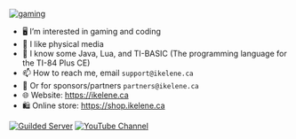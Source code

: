 [![gaming](https://github-readme-stats.vercel.app/api?username=ikelene)](https://ikelene.ca)
- 🖥️ I’m interested in gaming and coding
- 💽 I like physical media
- 🌱 I know some Java, Lua, and TI-BASIC (The programming language for the TI-84 Plus CE)
- 📫 How to reach me, email `support@ikelene.ca`
- 📄 Or for sponsors/partners `partners@ikelene.ca`
- 🌐 Website: https://ikelene.ca
- 🛍️ Online store: https://shop.ikelene.ca

<div align="left">
	<p>
		<a href="https://guilded.gg/ikelene"><img src="https://img.shields.io/badge/chat-Join!-yellow?style=for-the-badge&logo=guilded&logoColor=white" alt="Guilded Server" /></a>
		<a href="https://youtube.com/@ikelene69"><img src="https://img.shields.io/badge/YouTube-%5BIkelene%5D-red?style=for-the-badge&logo=youtube&logoColor=white" alt="YouTube Channel" /></a>
	</p>
</div>
